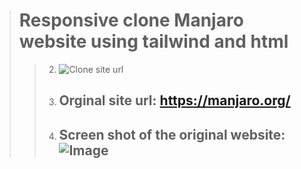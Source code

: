 >  # Responsive clone Manjaro website using tailwind and html
> > 2. ![Clone site url](https://myselfanandvp.github.io/Manjaro_org_clone/)
> > 3.  ## Orginal site url: https://manjaro.org/
> > 4. ## Screen shot of the original website: ![Image](https://github.com/user-attachments/assets/74937542-b1d3-4dc4-a76a-f9116d01b093)

